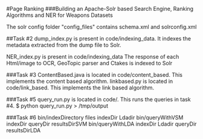 #Page Ranking
###Building an Apache-Solr  based Search Engine, Ranking Algorithms and NER for Weapons Datasets

The solr config folder "config_files" contains schema.xml and solrconfig.xml

##Task #2
dump_index.py is present in code/indexing_data. 
It indexes the metadata extracted from the dump file to Solr.

NER_index.py is present in code/indexing_data
The response of each Html/image to OCR, GeoTopic parser and Ctakes is indexed to Solr

###Task #3
ContentBased.java is located in code/content_based. This implements the content based algorithm.
linkbased.py is located in code/link_based. This implements the link based algorithm.


###Task #5
query_run.py is located in code/. This runs the queries in task #4.
$ python query_run.py > /tmp/output


###Task #6
bin/indexDirectory files indexDir Ldadir
bin/queryWithVSM indexDir queryDir resultsDirSVM
bin/queryWithLDA indexDir Ldadir queryDir resultsDirLDA